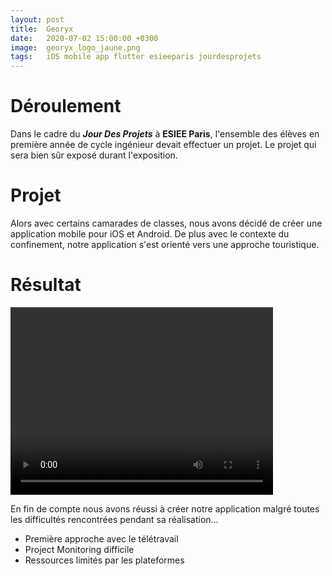 ```yaml
---
layout: post
title:  Georyx
date:   2020-07-02 15:00:00 +0300
image:  georyx_logo_jaune.png
tags:   iOS mobile app flutter esieeparis jourdesprojets
---
```


# Déroulement

Dans le cadre du ***Jour Des Projets*** à **ESIEE Paris**, l'ensemble des élèves en première
année de cycle ingénieur devait effectuer un projet. Le projet qui sera bien sûr exposé durant
l'exposition.

# Projet

Alors avec certains camarades de classes, nous avons décidé de créer une application mobile pour
iOS et Android. De plus avec le contexte du confinement, notre application s'est orienté vers une
approche touristique.

# Résultat

<video width="420" height="300" controls>
  <source src="{{ site.baseurl }}/videos/georyx.mp4" type="video/mp4">
  Your browser does not support the video tag.
</video>

En fin de compte nous avons réussi à créer notre application malgré toutes les difficultés rencontrées
pendant sa réalisation...
- Première approche avec le télétravail
- Project Monitoring difficile
- Ressources limités par les plateformes
